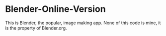 # Blender-Online-Version
This is Blender, the popular, image making app. None of this code is mine, it is the property of Blender.org. 
